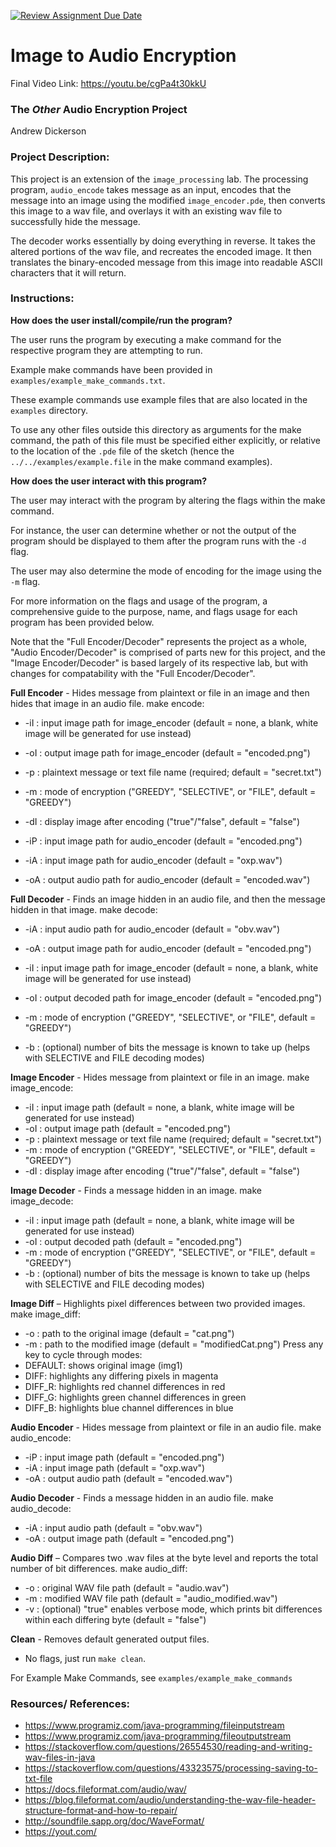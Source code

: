 [![Review Assignment Due Date](https://classroom.github.com/assets/deadline-readme-button-22041afd0340ce965d47ae6ef1cefeee28c7c493a6346c4f15d667ab976d596c.svg)](https://classroom.github.com/a/am3xLbu5)
# Image to Audio Encryption

Final Video Link: https://youtu.be/cgPa4t30kkU
 
### The *Other* Audio Encryption Project

Andrew Dickerson

### Project Description:

This project is an extension of the `image_processing` lab. The processing program, `audio_encode` takes message as an input, encodes that the message into an image using the modified `image_encoder.pde`, then converts this image to a wav file, and overlays it with an existing wav file to successfully hide the message.

The decoder works essentially by doing everything in reverse. It takes the altered portions of the wav file, and recreates the encoded image. It then translates the binary-encoded message from this image into readable ASCII characters that it will return.

### Instructions:

**How does the user install/compile/run the program?**

The user runs the program by executing a make command for the respective program they are attempting to run.

Example make commands have been provided in `examples/example_make_commands.txt`.

These example commands use example files that are also located in the `examples` directory.

To use any other files outside this directory as arguments for the make command, the path of this file must be specified either explicitly, or relative to the location of the `.pde` file of the sketch (hence the `../../examples/example.file` in the make command examples).

**How does the user interact with this program?**

The user may interact with the program by altering the flags within the make command.

For instance, the user can determine whether or not the output of the program should be displayed to them after the program runs with the `-d` flag.

The user may also determine the mode of encoding for the image using the `-m` flag.

For more information on the flags and usage of the program, a comprehensive guide to the purpose, name, and flags usage for each program has been provided below.

Note that the "Full Encoder/Decoder" represents the project as a whole, "Audio Encoder/Decoder" is comprised of parts new for this project, and the "Image Encoder/Decoder" is based largely of its respective lab, but with changes for compatability with the "Full Encoder/Decoder".

**Full Encoder** - Hides message from plaintext or file in an image and then hides that image in an audio file.
make encode:
- -iI : input image path for image_encoder (default = none, a blank, white image will be generated for use instead)
- -oI : output image path for image_encoder (default = "encoded.png")
- -p : plaintext message or text file name (required; default = "secret.txt")
- -m : mode of encryption ("GREEDY", "SELECTIVE", or "FILE", default = "GREEDY")
- -dI : display image after encoding ("true"/"false", default = "false")

- -iP : input image path for audio_encoder (default = "encoded.png")
- -iA : input image path for audio_encoder  (default = "oxp.wav")
- -oA : output audio path for audio_encoder  (default = "encoded.wav")

**Full Decoder** - Finds an image hidden in an audio file, and then the message hidden in that image.
make decode:
- -iA : input audio path for audio_encoder (default = "obv.wav")
- -oA : output image path for audio_encoder (default = "encoded.png")

- -iI : input image path for image_encoder (default = none, a blank, white image will be generated for use instead)
- -oI : output decoded path for image_encoder (default = "encoded.png")
- -m : mode of encryption ("GREEDY", "SELECTIVE", or "FILE", default = "GREEDY")
- -b : (optional) number of bits the message is known to take up (helps with SELECTIVE and FILE decoding modes)

**Image Encoder** - Hides message from plaintext or file in an image.
make image_encode:
- -iI : input image path (default = none, a blank, white image will be generated for use instead)
- -oI : output image path (default = "encoded.png")
- -p : plaintext message or text file name (required; default = "secret.txt")
- -m : mode of encryption ("GREEDY", "SELECTIVE", or "FILE", default = "GREEDY")
- -dI : display image after encoding ("true"/"false", default = "false")

**Image Decoder** - Finds a message hidden in an image.
make image_decode:
- -iI : input image path (default = none, a blank, white image will be generated for use instead)
- -oI : output decoded path (default = "encoded.png")
- -m : mode of encryption ("GREEDY", "SELECTIVE", or "FILE", default = "GREEDY")
- -b : (optional) number of bits the message is known to take up (helps with SELECTIVE and FILE decoding modes)

**Image Diff** – Highlights pixel differences between two provided images.
make image_diff:
- -o : path to the original image (default = "cat.png")
- -m : path to the modified image (default = "modifiedCat.png")
Press any key to cycle through modes:
- DEFAULT: shows original image (img1)
- DIFF: highlights any differing pixels in magenta
- DIFF_R: highlights red channel differences in red
- DIFF_G: highlights green channel differences in green
- DIFF_B: highlights blue channel differences in blue

**Audio Encoder** - Hides message from plaintext or file in an audio file.
make audio_encode:
- -iP : input image path (default = "encoded.png")
- -iA : input image path (default = "oxp.wav")
- -oA : output audio path (default = "encoded.wav")

**Audio Decoder** - Finds a message hidden in an audio file.
make audio_decode:
- -iA : input audio path (default = "obv.wav")
- -oA : output image path (default = "encoded.png")

**Audio Diff** – Compares two .wav files at the byte level and reports the total number of bit differences.
make audio_diff:
- -o : original WAV file path (default = "audio.wav")
- -m : modified WAV file path (default = "audio_modified.wav")
- -v : (optional) "true" enables verbose mode, which prints bit differences within each differing byte (default = "false")

**Clean** - Removes default generated output files.
- No flags, just run `make clean`.

For Example Make Commands, see `examples/example_make_commands`

### Resources/ References:

- https://www.programiz.com/java-programming/fileinputstream
- https://www.programiz.com/java-programming/fileoutputstream
- https://stackoverflow.com/questions/26554530/reading-and-writing-wav-files-in-java
- https://stackoverflow.com/questions/43323575/processing-saving-to-txt-file
- https://docs.fileformat.com/audio/wav/
- https://blog.fileformat.com/audio/understanding-the-wav-file-header-structure-format-and-how-to-repair/
- http://soundfile.sapp.org/doc/WaveFormat/
- https://yout.com/
